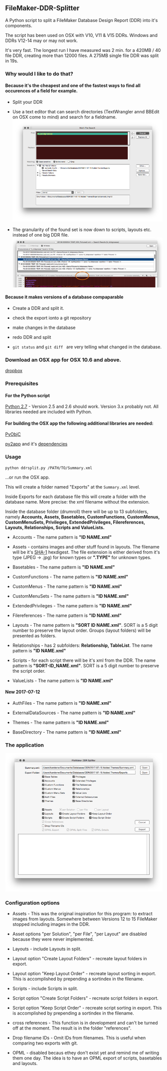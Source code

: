 ## FileMaker-DDR-Splitter

A Python script to split a FileMaker Database Design Report (DDR) into it's components.

The script has been used on OSX with V10, V11 & V15 DDRs. Windows and DDRs V12-14 may or may not work.

It's very fast. The longest run I have measured was 2 min. for a 420MB / 40 file DDR, creating more than 12000 files. A 275MB single file DDR was split in 19s.

### Why would I like to do that?

#### Because it's the cheapest and one of the fastest ways to find all occurences of a field for example.

+ Split your DDR

+ Use a text editor that can search directories (TextWrangler annd BBEdit on OSX come to mind) and search for a fieldname. 
![Search](./images/search1.png?raw=true)

+ The granularity of the found set is now down to scripts, layouts etc. instead of one big DDR file.
![Found](./images/search2.png?raw=true)


#### Because it makes versions of a database compaparable

+ Create a DDR and split it.

+ check the export ionto a git repository

+ make changes in the database

+ redo DDR and split

+ ```git status``` and ```git diff ``` are very telling what changed in the database.

### Download an OSX app for OSX 10.6 and above.

[dropbox](http://goo.gl/YwGc7K)


### Prerequisites

#### For the Python script
[Python 2.7](https://www.python.org/) - Version 2.5 and 2.6 should work. Version 3.x probably not. All libraries needed are included with Python.

#### For building the OSX app the following additional libraries are needed:

[PyObjC](https://pythonhosted.org/pyobjc/install.html)

[py2app](https://pythonhosted.org/py2app/) and it's [dependencies](https://pythonhosted.org/py2app/dependencies.html)

### Usage

```shell
python ddrsplit.py /PATH/TO/Summary.xml
```

...or run the OSX app.


This will create a folder named "Exports" at the ```Summary.xml``` level.

Inside Exports for each database file this will create a folder with the database name. More precise: the xml filename without the extension.

Inside the database folder (drumroll) there will be up to 13 subfolders, namely **Accounts, Assets, Basetables, CustomFunctions, CustomMenus, CustomMenuSets, Privileges, ExtendedPrivileges, Filereferences, Layouts, Relationships, Scripts and ValueLists.**

+ Accounts - The name pattern is **"ID NAME.xml"**

+ Assets - contains images and other stuff found in layouts. The filename will be it's [SHA-1](http://en.wikipedia.org/wiki/SHA-1) hexdigest. The file extension is either derived from it's type (JPEG -> .jpg) for known types or **".TYPE"** for unknown types.

+ Basetables - The name pattern is **"ID NAME.xml"**

+ CustomFunctions - The name pattern is **"ID NAME.xml"**

+ CustomMenus - The name pattern is **"ID NAME.xml"**

+ CustomMenuSets - The name pattern is **"ID NAME.xml"**

+ ExtendedPrivileges - The name pattern is **"ID NAME.xml"**

+ Filereferences - The name pattern is **"ID NAME.xml"**

+ Layouts - The name pattern is **"SORT ID NAME.xml"**. SORT is a 5 digit number to preserve the layout order. Groups (layout folders) will be presented as folders.

+ Relationships - has 2 subfolders: **Relationship, TableList**. The name pattern is **"ID NAME.xml"**

+ Scripts - for each script there will be it's xml from the DDR. The name pattern is **"SORT-ID_NAME.xml"**.   SORT is a 5 digit number to preserve the script order.

+ ValueLists - The name pattern is **"ID NAME.xml"**

#### New 2017-07-12

+ AuthFiles - The name pattern is **"ID NAME.xml"**

+ ExternalDataSources - The name pattern is **"ID NAME.xml"**

+ Themes - The name pattern is **"ID NAME.xml"**

+ BaseDirectory - The name pattern is **"ID NAME.xml"**

### The application

![Screenshot](./images/screen1.png?raw=true)

### Configuration options

+ Assets - This was the original inspiration for this program: to extract images from layouts. Somewhere between Versions 12 to 15 FileMaker stopped including images in the DDR.

+ Asset options "per Solution", "per File", "per Layout" are disabled because they were never implemented.

+ Layouts - include Layouts in split.

+ Layout option "Create Layout Folders" - recreate layout folders in export.

+ Layout option "Keep Layout Order" - recreate layout sorting in export. This is accomplished by prepending a sortindex in the filename.

+ Scripts - include Scripts in split.

+ Script option "Create Script Folders" - recreate script folders in export.

+ Script option "Keep Script Order" - recreate script sorting in export. This is accomplished by prepending a sortindex in the filename.

+ cross references - This function is in development and can't be turned off at the moment. The result is in the folder "references".

+ Drop filename IDs - Omit IDs from filenames. This is useful when comparing two exports with git.

+ OPML - disabled becaus ethey don't exist yet and remind me of writing them one day. The idea is to have an OPML export of scripts, basetables and layouts.

